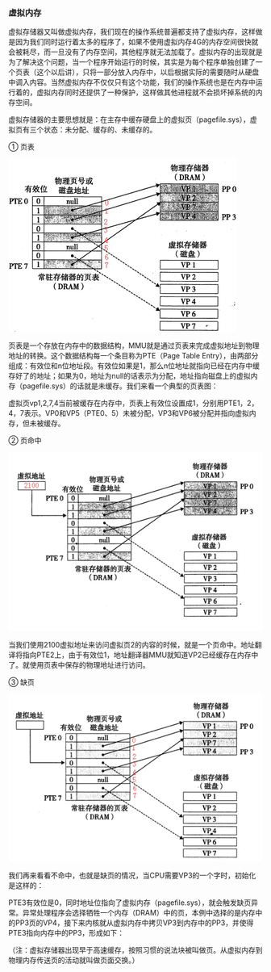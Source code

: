 ### 虚拟内存

虚拟存储器又叫做虚拟内存，我们现在的操作系统普遍都支持了虚拟内存，这样做是因为我们同时运行着太多的程序了，如果不使用虚拟内存4G的内存空间很快就会被耗尽，而一旦没有了内存空间，其他程序就无法加载了。虚拟内存的出现就是为了解决这个问题，当一个程序开始运行的时候，其实是为每个程序单独创建了一个页表（这个以后讲），只将一部分放入内存中，以后根据实际的需要随时从硬盘中调入内容。当然虚拟内存不仅仅只有这个功能，我们的操作系统也是在内存中运行着的，虚拟内存同时还提供了一种保护，这样做其他进程就不会损坏掉系统的内存空间。

虚拟存储器的主要思想就是：在主存中缓存硬盘上的虚拟页（pagefile.sys），虚拟页有三个状态：未分配、缓存的、未缓存的。

① 页表

![img](./img/页表1.png)

页表是一个存放在内存中的数据结构，MMU就是通过页表来完成虚拟地址到物理地址的转换。这个数据结构每一个条目称为PTE（Page Table Entry），由两部分组成：有效位和n位地址段。有效位如果是1，那么n位地址就指向已经在内存中缓存好了的地址；如果为0，地址为null的话表示为分配，地址指向磁盘上的虚拟内存（pagefile.sys）的话就是未缓存。我们来看一个典型的页表图：


虚拟页vp1,2,7,4当前被缓存在内存中，页表上有效位设置成1，分别用PTE1，2，4，7表示。VP0和VP5（PTE0、5）未被分配，VP3和VP6被分配并指向虚拟内存，但未被缓存。

② 页命中

![img](./img/页命中.png)

当我们使用2100虚拟地址来访问虚拟页2的内容的时候，就是一个页命中。地址翻译将指向PTE2上，由于有效位1，地址翻译器MMU就知道VP2已经缓存在内存中了。就使用页表中保存的物理地址进行访问。

③ 缺页

![img](./img/缺页.png)

我们再来看看不命中，也就是缺页的情况，当CPU需要VP3的一个字时，初始化是这样的：


PTE3有效位是0，同时地址位指向了虚拟内存（pagefile.sys），就会触发缺页异常。异常处理程序会选择牺牲一个内存（DRAM）中的页，本例中选择的是内存中的PP3页的VP4，接下来内核就从虚拟内存中拷贝VP3到内存中的PP3，并使得PTE3指向内存中的PP3，形成如下：

（注：虚拟存储器出现早于高速缓存，按照习惯的说法块被叫做页。从虚拟内存到物理内存传送页的活动就叫做页面交换。）
